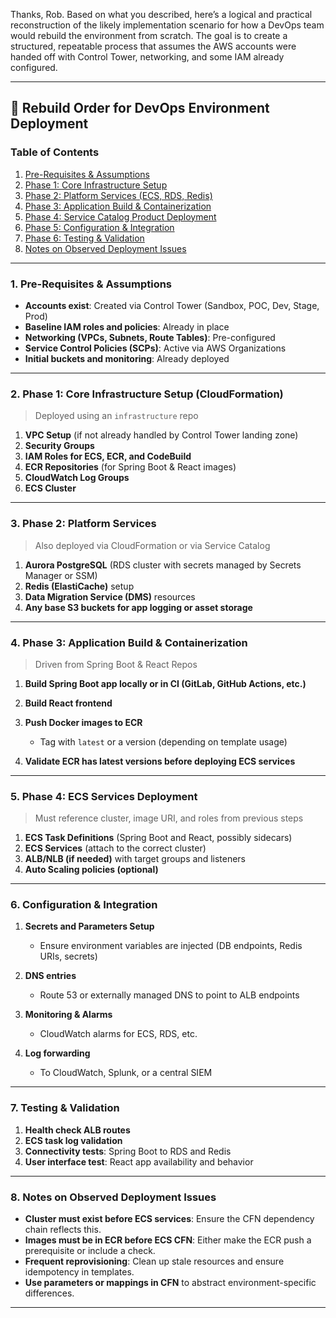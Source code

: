 Thanks, Rob. Based on what you described, here’s a logical and practical reconstruction of the likely implementation scenario for how a DevOps team would rebuild the environment from scratch. The goal is to create a structured, repeatable process that assumes the AWS accounts were handed off with Control Tower, networking, and some IAM already configured.

---

## 🧭 Rebuild Order for DevOps Environment Deployment

### **Table of Contents**

1. [Pre-Requisites & Assumptions](#pre-reqs)
2. [Phase 1: Core Infrastructure Setup](#phase1)
3. [Phase 2: Platform Services (ECS, RDS, Redis)](#phase2)
4. [Phase 3: Application Build & Containerization](#phase3)
5. [Phase 4: Service Catalog Product Deployment](#phase4)
6. [Phase 5: Configuration & Integration](#phase5)
7. [Phase 6: Testing & Validation](#phase6)
8. [Notes on Observed Deployment Issues](#notes)

---

### <a name="pre-reqs"></a>1. Pre-Requisites & Assumptions

* **Accounts exist**: Created via Control Tower (Sandbox, POC, Dev, Stage, Prod)
* **Baseline IAM roles and policies**: Already in place
* **Networking (VPCs, Subnets, Route Tables)**: Pre-configured
* **Service Control Policies (SCPs)**: Active via AWS Organizations
* **Initial buckets and monitoring**: Already deployed

---

### <a name="phase1"></a>2. Phase 1: Core Infrastructure Setup (CloudFormation)

> Deployed using an `infrastructure` repo

1. **VPC Setup** (if not already handled by Control Tower landing zone)
2. **Security Groups**
3. **IAM Roles for ECS, ECR, and CodeBuild**
4. **ECR Repositories** (for Spring Boot & React images)
5. **CloudWatch Log Groups**
6. **ECS Cluster**

---

### <a name="phase2"></a>3. Phase 2: Platform Services

> Also deployed via CloudFormation or via Service Catalog

1. **Aurora PostgreSQL** (RDS cluster with secrets managed by Secrets Manager or SSM)
2. **Redis (ElastiCache)** setup
3. **Data Migration Service (DMS)** resources
4. **Any base S3 buckets for app logging or asset storage**

---

### <a name="phase3"></a>4. Phase 3: Application Build & Containerization

> Driven from Spring Boot & React Repos

1. **Build Spring Boot app locally or in CI (GitLab, GitHub Actions, etc.)**
2. **Build React frontend**
3. **Push Docker images to ECR**

   * Tag with `latest` or a version (depending on template usage)
4. **Validate ECR has latest versions before deploying ECS services**

---

### <a name="phase4"></a>5. Phase 4: ECS Services Deployment

> Must reference cluster, image URI, and roles from previous steps

1. **ECS Task Definitions** (Spring Boot and React, possibly sidecars)
2. **ECS Services** (attach to the correct cluster)
3. **ALB/NLB (if needed)** with target groups and listeners
4. **Auto Scaling policies (optional)**

---

### <a name="phase5"></a>6. Configuration & Integration

1. **Secrets and Parameters Setup**

   * Ensure environment variables are injected (DB endpoints, Redis URIs, secrets)
2. **DNS entries**

   * Route 53 or externally managed DNS to point to ALB endpoints
3. **Monitoring & Alarms**

   * CloudWatch alarms for ECS, RDS, etc.
4. **Log forwarding**

   * To CloudWatch, Splunk, or a central SIEM

---

### <a name="phase6"></a>7. Testing & Validation

1. **Health check ALB routes**
2. **ECS task log validation**
3. **Connectivity tests**: Spring Boot to RDS and Redis
4. **User interface test**: React app availability and behavior

---

### <a name="notes"></a>8. Notes on Observed Deployment Issues

* **Cluster must exist before ECS services**: Ensure the CFN dependency chain reflects this.
* **Images must be in ECR before ECS CFN**: Either make the ECR push a prerequisite or include a check.
* **Frequent reprovisioning**: Clean up stale resources and ensure idempotency in templates.
* **Use parameters or mappings in CFN** to abstract environment-specific differences.

---


